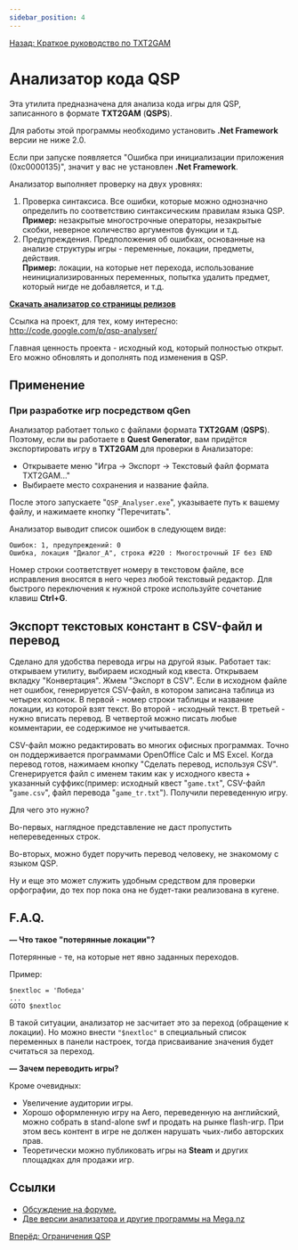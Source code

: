 ```yaml
---
sidebar_position: 4
---
```

[Назад: Краткое руководство по TXT2GAM](txt2gam)

# Анализатор кода QSP

Эта утилита предназначена для анализа кода игры для QSP, записанного в формате **TXT2GAM** (**QSPS**).

Для работы этой программы необходимо установить **.Net Framework** версии не ниже 2.0.

Если при запуске появляется "Ошибка при инициализации приложения (0xc0000135)", значит у вас не установлен **.Net Framework**.

Анализатор выполняет проверку на двух уровнях:

1.  Проверка синтаксиса. Все ошибки, которые можно однозначно определить по соответствию синтаксическим правилам языка QSP.\
    **Пример:** незакрытые многострочные операторы, незакрытые скобки, неверное количество аргументов функции и т.д.
2.  Предупреждения. Предположения об ошибках, основанные на анализе структуры игры - переменные, локации, предметы, действия.\
    **Пример:** локации, на которые нет перехода, использование неинициализированных переменных, попытка удалить предмет, который нигде не добавляется, и т.д.

**[Скачать анализатор со страницы релизов](https://code.google.com/archive/p/qsp-analyser/downloads)**

Ссылка на проект, для тех, кому интересно: <http://code.google.com/p/qsp-analyser/>

Главная ценность проекта - исходный код, который полностью открыт. Его можно обновлять и дополнять под изменения в QSP.

## Применение

### При разработке игр посредством qGen

Анализатор работает только с файлами формата **TXT2GAM** (**QSPS**). Поэтому, если вы работаете в **Quest Generator**, вам придётся экспортировать игру в **TXT2GAM** для проверки в Анализаторе:

* Открываете меню "Игра → Экспорт → Текстовый файл формата TXT2GAM..."
* Выбираете место сохранения и название файла.

После этого запускаете "`QSP_Analyser.exe`", указываете путь к вашему файлу, и нажимаете кнопку "Перечитать".

Анализатор выводит список ошибок в следующем виде:

```plain
Ошибок: 1, предупреждений: 0
Ошибка, локация "Диалог_А", строка #220 : Многострочный IF без END
```

Номер строки соответствует номеру в текстовом файле, все исправления вносятся в него через любой текстовый редактор. Для быстрого переключения к нужной строке используйте сочетание клавиш **Ctrl+G**.

## Экспорт текстовых констант в CSV-файл и перевод

Сделано для удобства перевода игры на другой язык. Работает так: открываем утилиту, выбираем исходный код квеста. Открываем вкладку "Конвертация". Жмем "Экспорт в CSV". Если в исходном файле нет ошибок, генерируется CSV-файл, в котором записана таблица из четырех колонок. В первой - номер строки таблицы и название локации, из которой взят текст. Во второй - исходный текст. В третьей - нужно вписать перевод. В четвертой можно писать любые комментарии, ее содержимое не учитывается.

CSV-файл можно редактировать во многих офисных программах. Точно он поддерживается программами OpenOffice Calc и MS Excel. Когда перевод готов, нажимаем кнопку "Сделать перевод, используя CSV". Сгенерируется файл с именем таким как у исходного квеста + указанный суффикс(пример: исходный квест "`game.txt`", CSV-файл "`game.csv`", файл перевода "`game_tr.txt`"). Получили переведенную игру.

Для чего это нужно?

Во-первых, наглядное представление не даст пропустить непереведенных строк.

Во-вторых, можно будет поручить перевод человеку, не знакомому с языком QSP.

Ну и еще это может служить удобным средством для проверки орфографии, до тех пор пока она не будет-таки реализована в кугене.

## F.A.Q.

**— Что такое "потерянные локации"?**

Потерянные - те, на которые нет явно заданных переходов.

Пример:

```qsp
$nextloc = 'Победа'
...
GOTO $nextloc
```

В такой ситуации, анализатор не засчитает это за переход (обращение к локации). Но можно внести `"$nextloc"` в специальный список переменных в панели настроек, тогда присваивание значения будет считаться за переход.

**— Зачем переводить игры?**

Кроме очевидных:

* Увеличение аудитории игры.
* Хорошо оформленную игру на Aero, переведенную на английский, можно собрать в stand-alone swf и продать на рынке flash-игр. При этом весь контент в игре не должен нарушать чьих-либо авторских прав.
* Теоретически можно публиковать игры на **Steam** и других площадках для продажи игр.

## Ссылки

* [Обсуждение на форуме.](https://qsp.org/index.php?option=com_agora&task=topic&id=365)
* [Две версии анализатора и другие программы на Mega.nz](https://mega.nz/folder/jXwXlSRJ#TF7P-soOJOWIC8MrBA-L1A)

[Вперёд: Ограничения QSP](../limits)
